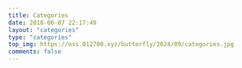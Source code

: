```yaml
---
title: Categories
date: 2018-06-07 22:17:49
layout: "categories"
type: "categories"
top_img: https://oss.012700.xyz/butterfly/2024/09/categories.jpg
comments: false
---
```


